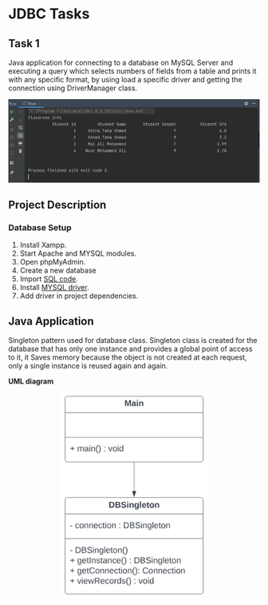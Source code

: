 # JDBC Tasks

## Task 1

 Java application for connecting to a database on MySQL Server and executing a query which selects numbers of fields from a table and prints it with any specific format, by using load a specific driver and getting the connection using DriverManager class.

<center> <img src="screenshot.PNG"> </center>

## Project Description

### Database Setup
1. Install Xampp.
2. Start Apache and MYSQL modules.
3. Open phpMyAdmin.
4. Create a new database
5. Import [SQL code](https://github.com/amira921/JobHacker-System/blob/JDBCTasks/JDBC%20Tasks/DatabaseTask1/db.sql).
6. Install [MYSQL driver](https://static.javatpoint.com/src/jdbc/mysql-connector.jar).
7. Add driver in project dependencies.


## Java Application
Singleton pattern used for database class.
Singleton class is created for the database that has only one instance and provides a global point of access to it, it Saves memory because the object is not created at each request, only a single instance is reused again and again.

**UML diagram**
<center><img src="class diagram.PNG" width=300 higth=300></center>



